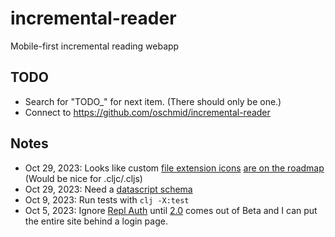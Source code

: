 # incremental-reader

Mobile-first incremental reading webapp

## TODO
- Search for "TODO_" for next item. (There should only be one.)
- Connect to https://github.com/oschmid/incremental-reader

## Notes
- Oct 29, 2023: Looks like custom [file extension icons](https://ask.replit.com/t/custom-file-icon/20905/2) [are on the roadmap](https://ask.replit.com/t/file-icons-extention/11574/2) (Would be nice for .cljc/.cljs)
- Oct 29, 2023: Need a [datascript schema](https://github.com/kristianmandrup/datascript-tutorial/blob/master/create_schema.md)
- Oct 9, 2023: Run tests with `clj -X:test`
- Oct 5, 2023: Ignore [Repl Auth](https://docs.replit.com/hosting/authenticating-users-repl-auth#retrieving-information-from-the-authenticated-account) until [2.0](https://docs.replit.com/hosting/repl-auth-sidebar) comes out of Beta and I can put the entire site behind a login page.